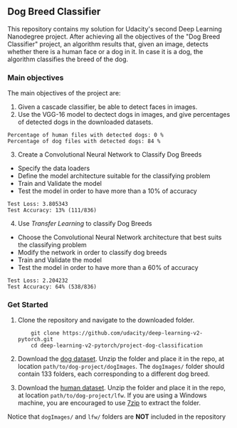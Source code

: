 [//]: # (Image References)

[image1]: ./images/sample_dog_output.png "Sample Output"
[image2]: ./images/vgg16_model.png "VGG-16 Model Layers"
[image3]: ./images/vgg16_model_draw.png "VGG16 Model Figure"

## Dog Breed Classifier

This repository contains my solution for Udacity's second Deep Learning Nanodegree project. After achieving all the objectives of the "Dog Breed Classifier" project, an algorithm results that, given an image, detects whether there is a human face or a dog in it. In case it is a dog, the algorithm classifies the breed of the dog.

### Main objectives

The main objectives of the project are:
1. Given a cascade classifier, be able to detect faces in images.
2. Use the VGG-16 model to dectect dogs in images, and give percentages of detected dogs in the downloaded datasets.
```
Percentage of human files with detected dogs: 0 %
Percentage of dog files with detected dogs: 84 %
```
3. Create a Convolutional Neural Network to Classify Dog Breeds
* Specify the data loaders
* Define the model architecture suitable for the classifying problem
* Train and Validate the model
* Test the model in order to have more than a 10% of accuracy
```
Test Loss: 3.805343
Test Accuracy: 13% (111/836)
```
4. Use _Transfer Learning_ to classify Dog Breeds
* Choose the Convolutional Neural Network architecture that best suits the classifying problem
* Modify the network in order to classify dog breeds
* Train and Validate the model
* Test the model in order to have more than a 60% of accuracy
```
Test Loss: 2.204232
Test Accuracy: 64% (538/836)
```

### Get Started

1. Clone the repository and navigate to the downloaded folder.
	
	```	
		git clone https://github.com/udacity/deep-learning-v2-pytorch.git
		cd deep-learning-v2-pytorch/project-dog-classification
	```
2. Download the [dog dataset](https://s3-us-west-1.amazonaws.com/udacity-aind/dog-project/dogImages.zip).  Unzip the folder and place it in the repo, at location `path/to/dog-project/dogImages`.  The `dogImages/` folder should contain 133 folders, each corresponding to a different dog breed.
3. Download the [human dataset](http://vis-www.cs.umass.edu/lfw/lfw.tgz).  Unzip the folder and place it in the repo, at location `path/to/dog-project/lfw`.  If you are using a Windows machine, you are encouraged to use [7zip](http://www.7-zip.org/) to extract the folder. 

Notice that `dogImages/` and `lfw/` folders are __NOT__ included in the repository


